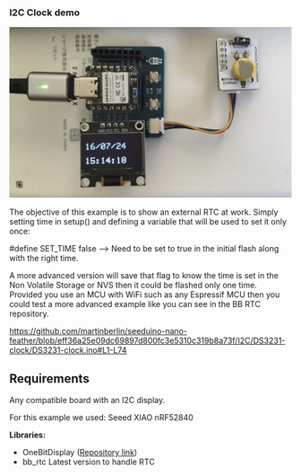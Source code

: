 ### I2C Clock demo

![Seeed I2C scan](/assets/DS3231-clock.jpg)

The objective of this example is to show an external RTC at work. Simply setting time in setup() and defining a variable that will be used to set it only once:

#define SET_TIME false --> Need to be set to true in the initial flash along with the right time. 

A more advanced version will save that flag to know the time is set in the Non Volatile Storage or NVS then it could be flashed only one time. 
Provided you use an MCU with WiFi such as any Espressif MCU then you could test a more advanced example like you can see in the BB RTC repository.

https://github.com/martinberlin/seeduino-nano-feather/blob/eff36a25e09dc69897d800fc3e5310c319b8a73f/I2C/DS3231-clock/DS3231-clock.ino#L1-L74

## Requirements

Any compatible board with an I2C display.   

For this example we used:   Seeed XIAO nRF52840

**Libraries:**  

- OneBitDisplay ([Repository link](https://github.com/bitbank2/OneBitDisplay))
- bb_rtc Latest version to handle RTC
